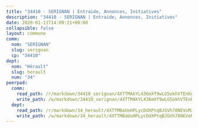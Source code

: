 ```yaml
---
title: "34410 - SERIGNAN | Entraide, Annonces, Initiatives"
description: "34410 - SERIGNAN | Entraide, Annonces, Initiatives"
date: 2020-01-11T14:09:21+09:00
collapsible: false
layout: commune
comm:
  nom: "SERIGNAN"
  slug: serignan
  cp: "34410"
dept:
  nom: "Hérault"
  slug: herault
  num: "34"
peerpad:
  comm:
    read_path: /r/markdown/34410_serignan/4XTTMAkYL436mXf9wLG5okhVTEnKgvcuZmFpC2DhfFpiM1c9E
    write_path: /w/markdown/34410_serignan/4XTTMAkYL436mXf9wLG5okhVTEnKgvcuZmFpC2DhfFpiM1c9E-K3TgUg26voxwaCe8TAZzFC3JkZ93bBSqDxTRCKz64uyGv23pUwWuiFUpVny9JH8gy4bxyyGjrdJqURYsnndq9kAs5axRfWmPJqc8q1ohZ5FtnXnw9WkF8HBQeYbtG1nmw8nRK5Rz
  dept:
    read_path: /r/markdown/34_herault/4XTTMBaUoHPLycDdXPtqBJGVh78NEVoMZNyf8Wnh1X5DK6Ew8
    write_path: /w/markdown/34_herault/4XTTMBaUoHPLycDdXPtqBJGVh78NEVoMZNyf8Wnh1X5DK6Ew8-K3TgTd4rzWVX1F82NgGyNepGUxhqCmodCALjxNZeEdBQWQhd1NJYx1gHMW9QBLL6sN41ALXRejLsG2VetgVferfVncrvVCz47dChJvN8ouQLRMdWs4KpxKPeRYR1nspmhzdBqF8J
---
```



